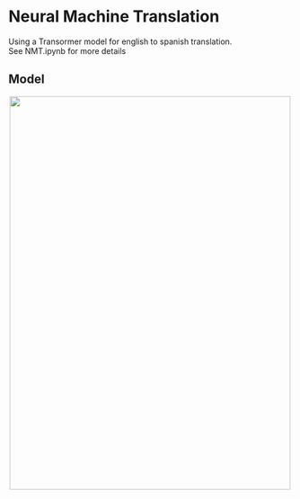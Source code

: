 # Neural Machine Translation

Using a Transormer model for english to spanish translation.
<br>
See NMT.ipynb for more details


## Model
<p align="center">
  <img src="https://user-images.githubusercontent.com/70344865/159397653-e090029c-9e30-4ee1-ac35-9ec3b398719a.png" width="500" height="700"></img>
</p>
